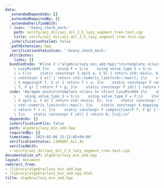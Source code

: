 ```yaml
---
data:
  _extendedDependsOn: []
  _extendedRequiredBy: []
  _extendedVerifiedWith:
  - icon: ':heavy_check_mark:'
    path: verify/aoj_dsl/aoj_dsl_2_h_lazy_segment_tree.test.cpp
    title: verify/aoj_dsl/aoj_dsl_2_h_lazy_segment_tree.test.cpp
  _isVerificationFailed: false
  _pathExtension: hpp
  _verificationStatusIcon: ':heavy_check_mark:'
  attributes:
    links: []
  bundledCode: "#line 2 \"algebra/lazy_min_add.hpp\"\n\ntemplate <class S> struct\
    \ LazyMinAdd {\n    using F = S;\n    using value_type_S = S;\n    using value_type_F\
    \ = F;\n    static constexpr S op(S a, S b) { return std::min(a, b); }\n    static\
    \ constexpr S e() { return std::numeric_limits<S>::max(); }\n    static constexpr\
    \ S mapping(F f, S x) { return f + x; }\n    static constexpr F composition(F\
    \ f, F g) { return f + g; }\n    static constexpr F id() { return 0; }\n};\n"
  code: "#pragma once\n\ntemplate <class S> struct LazyMinAdd {\n    using F = S;\n\
    \    using value_type_S = S;\n    using value_type_F = F;\n    static constexpr\
    \ S op(S a, S b) { return std::min(a, b); }\n    static constexpr S e() { return\
    \ std::numeric_limits<S>::max(); }\n    static constexpr S mapping(F f, S x) {\
    \ return f + x; }\n    static constexpr F composition(F f, F g) { return f + g;\
    \ }\n    static constexpr F id() { return 0; }\n};\n"
  dependsOn: []
  isVerificationFile: false
  path: algebra/lazy_min_add.hpp
  requiredBy: []
  timestamp: '2023-02-06 23:12:05+09:00'
  verificationStatus: LIBRARY_ALL_AC
  verifiedWith:
  - verify/aoj_dsl/aoj_dsl_2_h_lazy_segment_tree.test.cpp
documentation_of: algebra/lazy_min_add.hpp
layout: document
redirect_from:
- /library/algebra/lazy_min_add.hpp
- /library/algebra/lazy_min_add.hpp.html
title: algebra/lazy_min_add.hpp
---
```

